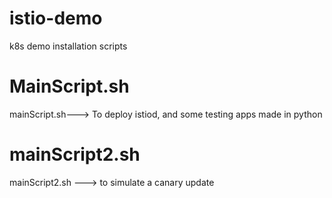 # istio-demo
k8s demo installation scripts 

# MainScript.sh
mainScript.sh---> To deploy istiod, and some testing apps made in python

# mainScript2.sh
mainScript2.sh ---> to simulate a canary update 

